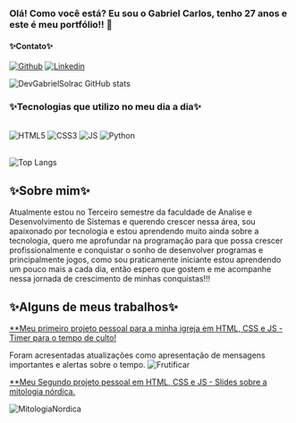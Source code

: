 ### Olá! Como você está? Eu sou o Gabriel Carlos, tenho 27 anos e este é meu portfólio!! 👋

#### ✨Contato✨

[![Github](	https://img.shields.io/badge/WhatsApp-25D366?style=for-the-badge&logo=whatsapp&logoColor=white)](https://wa.me/5511943027402)
[![Linkedin](https://img.shields.io/badge/LinkedIn-0077B5?style=for-the-badge&logo=linkedin&logoColor=white)](https://www.linkedin.com/in/gabriel-carlos-4a51262a7/)

![DevGabrielSolrac GitHub stats](https://github-readme-stats.vercel.app/api?username=DevGabrielSolrac&show_icons=true&theme=dracula)

### ✨Tecnologias que utilizo no meu dia a dia✨
<div style="display: inline_block"><br/>
    <img aling= "center" alt= "HTML5" src= "https://img.shields.io/badge/HTML5-E34F26?style=for-the-badge&logo=html5&logoColor=white">
    <img aling= "center" alt= "CSS3" src= "https://img.shields.io/badge/CSS3-1572B6?style=for-the-badge&logo=css3&logoColor=white">
    <img aling= "center" alt= "JS" src= "https://img.shields.io/badge/JavaScript-323330?style=for-the-badge&logo=javascript&logoColor=F7DF1E">
    <img aling= "center" alt= "Python" src= "https://img.shields.io/badge/Python-14354C?style=for-the-badge&logo=python&logoColor=white">
</div><br/>

![Top Langs](https://github-readme-stats.vercel.app/api/top-langs/?username=DevGabrielSolrac&layout=compact)

## ✨Sobre mim✨

Atualmente estou no Terceiro semestre da faculdade de Analise e Desenvolvimento de Sistemas e querendo crescer nessa área, sou apaixonado por tecnologia e estou aprendendo muito ainda sobre a tecnologia, quero me aprofundar na programação para que possa crescer profissionalmente e conquistar o sonho de desenvolver programas e principalmente jogos, como sou praticamente iniciante estou aprendendo um pouco mais a cada dia, então espero que gostem e me acompanhe nessa jornada de crescimento de minhas conquistas!!!

## ✨Alguns de meus trabalhos✨
[**Meu primeiro projeto pessoal para a minha igreja em HTML, CSS e JS  - Timer para o tempo de culto!](https://devgabrielsolrac.github.io/FrutificarTimer/)
<div>
    Foram acresentadas atualizações como apresentação de mensagens importantes e alertas sobre o tempo.
    <img aling="center" alt="Frutificar" src="https://thumbs2.imgbox.com/ed/30/F5Ljoh4e_t.png">
</div>

[**Meu Segundo projeto pessoal em HTML, CSS e JS - Slides sobre a mitologia nórdica.](https://devgabrielsolrac.github.io/MitologiaNordica/)
<div>
    <img align="center" alt="MitologiaNordica" src="https://thumbs2.imgbox.com/9a/03/dyXg5w3L_t.png">
</div>
